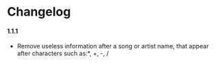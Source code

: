 # Changelog
#### 1.1.1
- Remove useless information after a song or artist name, that appear after characters such as:*, +, -, / 
